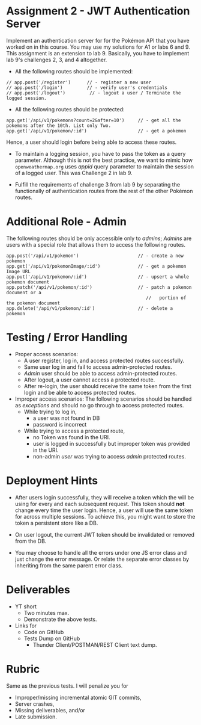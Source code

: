 # Assignment 2 - JWT Authentication Server
Implement an authentication server for for the Pokémon API that you have worked on in this course. You may use my solutions for A1 or labs 6 and 9. This assignment is an extension to lab 9.
Basically, you have to implement lab 9's challenges 2, 3, and 4 altogether.

- All the following routes should be implemented:
```
// app.post('/register')      // - register a new user 
// app.post('/login')         // - verify user's credentials 
// app.post('/logout')         // - logout a user / Terminate the logged session.
```



- All the following routes should be protected:
```
app.get('/api/v1/pokemons?count=2&after=10')     // - get all the pokemons after the 10th. List only Two.
app.get('/api/v1/pokemon/:id')                   // - get a pokemon
```
Hence, a user should login before being able to access these routes. 

- To maintain a logging session, you have to pass the token as a query parameter. Although this is not the best practice, we want to mimic how `openweathermap.org` uses *appid* query parameter to maintain the session of a logged user. This was Challenge 2 in lab 9.

- Fulfill the requirements of challenge 3 from lab 9 by separating the functionally of authentication routes from the rest of the other Pokémon routes.


# Additional Role - Admin
The following routes should be only accessible only to *admins*; *Admins* are users with a special role that allows them to access the following routes.
```
app.post('/api/v1/pokemon')                      // - create a new pokemon
app.get('/api/v1/pokemonImage/:id')              // - get a pokemon Image URL
app.put('/api/v1/pokemon/:id')                   // - upsert a whole pokemon document
app.patch('/api/v1/pokemon/:id')                 // - patch a pokemon document or a
                                                    //   portion of the pokemon document
app.delete('/api/v1/pokemon/:id')                // - delete a  pokemon 
```
<!-- 
# Additional Route - `/stats`
- `/stats` Route 
```
app.get('/stats')     // - get statistics related to API usage 
```
This route should only be accessible to *admins*.

The `stats` route should log *events* in your API server. An *event* could be an arrival of a request, a response to a client, or an exception raised. Log the time of each event.

Suggestion structure/schema of the *events* DB:
```json
[
  {
    "event_id": 1,
    "type": "request",
    "time": "2022-09-06T04: 45: 42.914",
    "username": "user1",
    "token_used": "token1",
    "event_data": {
      "route": "api/v1/pokemon/77",
      "http_request_type": "POST",
      "ip_address": "61.48.220.123",
      "query": "",
      "http_body": {}
    }
  },
  {
    "event_id": 2,
    "type": "response",
    "time": "2022-09-06T04: 45: 42.914",
    "username": "user1",
    "token_used": "token1",
    "event_data": {
      "route": "api/v1/pokemon/77",
      "http_request_type": "POST",
      "ip_address": "61.48.220.123",
      "query": "",
      "http_body": {
        "Error": "InvalidArgumentException",
        "Message": "Missing field location"
      }
    }
  }
]
``` -->

# Testing / Error Handling
- Proper access scenarios: 
  - A user register, log in, and access protected routes successfully.
  - Same user log in and fail to access admin-protected routes. 
  - *Admin* user should be able to access admin-protected routes. 
  - After logout, a user cannot access a protected route.
  - After re-login, the user should receive the same token from the first login and be able to access protected routes.
- Improper access scenarios: The following scenarios should be handled as *exceptions* and should no go through to access protected routes.
  - While trying to log in, 
    - a user was not found in DB
    - password is incorrect
  - While trying to access a protected route,  
    - no Token was found in the URI.
    - user is logged in successfully but improper token was provided in the URI. 
    - non-admin *user* was trying to access *admin*  protected routes.

# Deployment Hints
- After users login successfully, they will receive a token which the will be using for every and each subsequent request. This token should **not** change every time the user login. Hence, a user will use the same token for across multiple sessions. To achieve this, you might want to store the token a persistent store like a DB.

- On user logout, the current JWT token should be invalidated or removed from the DB.

- You may choose to handle all the errors under one JS error class and just change the error message. Or relate the separate error classes by inheriting from the same parent error class. 

# Deliverables
- YT short 
  - Two minutes max.
  - Demonstrate the above tests.
- Links for
  - Code on GitHub
  - Tests Dump on GitHub
    - Thunder Client/POSTMAN/REST Client text dump.

# Rubric
Same as the previous tests. 
I will penalize you for 
- Improper/missing incremental atomic GIT commits, 
- Server crashes,
- Missing deliverables, and/or 
- Late submission.
